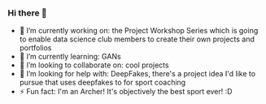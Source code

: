 ### Hi there 👋

- 🔭 I’m currently working on: the Project Workshop Series which is going to enable data science club members to create their own projects and portfolios
- 🌱 I’m currently learning: GANs
- 👯 I’m looking to collaborate on: cool projects
- 🤔 I’m looking for help with: DeepFakes, there's a project idea I'd like to pursue that uses deepfakes to for sport coaching
- ⚡ Fun fact: I'm an Archer! It's objectively the best sport ever! :D
